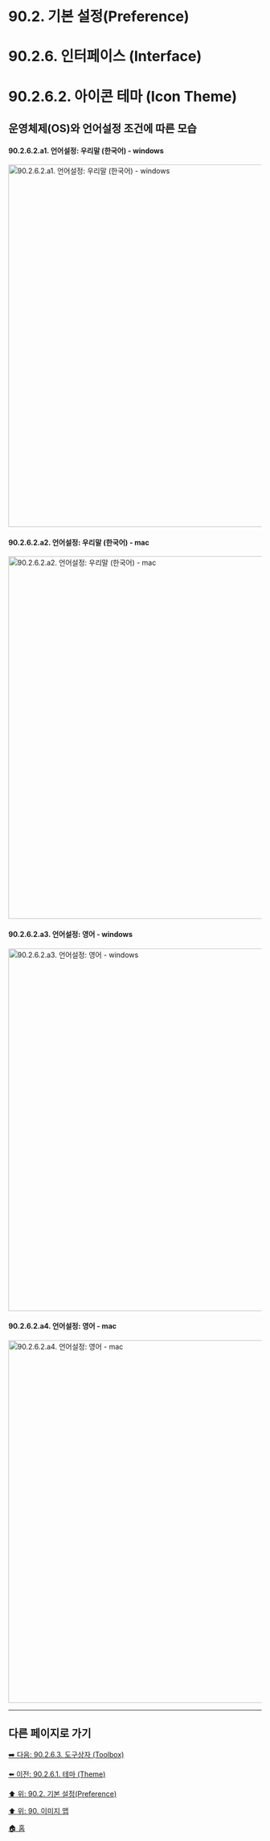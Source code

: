 # 90.2. 기본 설정(Preference)
# 90.2.6. 인터페이스 (Interface)
# 90.2.6.2. 아이콘 테마 (Icon Theme)
## 운영체제(OS)와 언어설정 조건에 따른 모습
#### 90.2.6.2.a1. 언어설정: 우리말 (한국어) - windows

<img width="720" alt="90.2.6.2.a1. 언어설정: 우리말 (한국어) - windows" src="https://github.com/wonder13662/gimp/assets/15767104/18f2c8f9-279e-4ffc-b061-2b0195e1db10">

#### 90.2.6.2.a2. 언어설정: 우리말 (한국어) - mac

<img width="720" alt="90.2.6.2.a2. 언어설정: 우리말 (한국어) - mac" src="https://github.com/wonder13662/gimp/assets/15767104/b43dad66-34db-4cea-9d11-702b182aa301">

#### 90.2.6.2.a3. 언어설정: 영어 - windows

<img width="720" alt="90.2.6.2.a3. 언어설정: 영어 - windows" src="https://github.com/wonder13662/gimp/assets/15767104/c5b41622-ea2f-4e08-ab7d-8280037dbf5c">

#### 90.2.6.2.a4. 언어설정: 영어 - mac

<img width="720" alt="90.2.6.2.a4. 언어설정: 영어 - mac" src="https://github.com/wonder13662/gimp/assets/15767104/eb2a3914-23b7-4894-9e61-9f723bf46411">

***

## 다른 페이지로 가기

[➡️ 다음: 90.2.6.3. 도구상자 (Toolbox)](./90-02-06-interfacex-03-toolbox.md)

[⬅️ 이전: 90.2.6.1. 테마 (Theme)](./90-02-06-interfacex-01-theme.md)

[⬆️ 위: 90.2. 기본 설정(Preference)](./90-02-00-preference.md)

[⬆️ 위: 90. 이미지 맵](./90-00-image-map.md)

[🏠 홈](./00-home.md)
